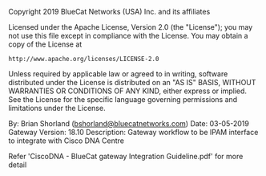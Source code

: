 Copyright 2019 BlueCat Networks (USA) Inc. and its affiliates

Licensed under the Apache License, Version 2.0 (the "License");
you may not use this file except in compliance with the License.
You may obtain a copy of the License at

    http://www.apache.org/licenses/LICENSE-2.0

Unless required by applicable law or agreed to in writing, software
distributed under the License is distributed on an "AS IS" BASIS,
WITHOUT WARRANTIES OR CONDITIONS OF ANY KIND, either express or implied.
See the License for the specific language governing permissions and
limitations under the License.

By: Brian Shorland (bshorland@bluecatnetworks.com)
Date: 03-05-2019
Gateway Version: 18.10
Description: Gateway workflow to be IPAM interface to integrate with Cisco DNA Centre

Refer 'CiscoDNA - BlueCat gateway Integration Guideline.pdf' for more detail